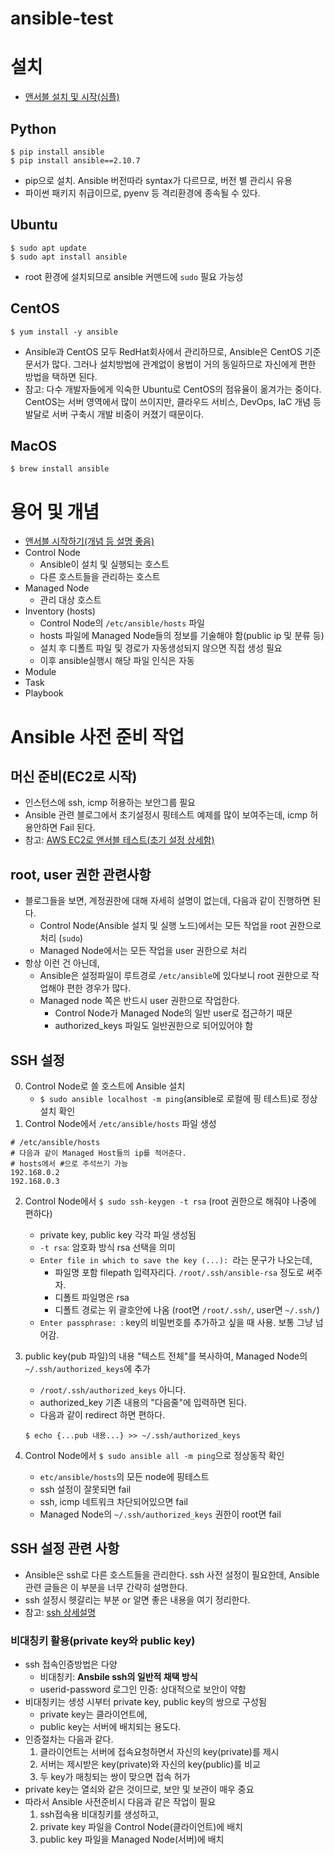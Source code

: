 # ansible-test

# 설치
- [앤서블 설치 및 시작(심플)](https://league-cat.tistory.com/376)

## Python
    $ pip install ansible
    $ pip install ansible==2.10.7
- pip으로 설치. Ansible 버전따라 syntax가 다르므로, 버전 별 관리시 유용
- 파이썬 패키지 취급이므로, pyenv 등 격리환경에 종속될 수 있다.

## Ubuntu
    $ sudo apt update
    $ sudo apt install ansible
- root 환경에 설치되므로 ansible 커맨드에 `sudo` 필요 가능성

## CentOS
    $ yum install -y ansible
- Ansible과 CentOS 모두 RedHat회사에서 관리하므로, Ansible은 CentOS 기준 문서가 많다. 그러나 설치방법에 관계없이 용법이 거의 동일하므로 자신에게 편한 방법을 택하면 된다.
- 참고: 다수 개발자들에게 익숙한 Ubuntu로 CentOS의 점유율이 옮겨가는 중이다. CentOS는 서버 영역에서 많이 쓰이지만, 클라우드 서비스, DevOps, IaC 개념 등 발달로 서버 구축시 개발 비중이 커졌기 때문이다.

## MacOS
    $ brew install ansible

# 용어 및 개념
- [앤서블 시작하기(개념 등 설명 좋음)](https://wikidocs.net/130113)
- Control Node
    - Ansible이 설치 및 실행되는 호스트
    - 다른 호스트들을 관리하는 호스트
- Managed Node
    - 관리 대상 호스트
- Inventory (hosts)
    - Control Node의 `/etc/ansible/hosts` 파일
    - hosts 파일에 Managed Node들의 정보를 기술해야 함(public ip 및 분류 등)
    - 설치 후 디폴트 파일 및 경로가 자동생성되지 않으면 직접 생성 필요
    - 이후 ansible실행시 해당 파일 인식은 자동
- Module
- Task
- Playbook

# Ansible 사전 준비 작업
## 머신 준비(EC2로 시작)
- 인스턴스에 ssh, icmp 허용하는 보안그룹 필요
- Ansible 관련 블로그에서 초기설정시 핑테스트 예제를 많이 보여주는데, icmp 허용안하면 Fail 된다.
- 참고: [AWS EC2로 앤서블 테스트(초기 설정 상세함)](https://jojoldu.tistory.com/432)

## root, user 권한 관련사항
- 블로그들을 보면, 계정권한에 대해 자세히 설명이 없는데, 다음과 같이 진행하면 된다.
    - Control Node(Ansible 설치 및 실행 노드)에서는 모든 작업을 root 권한으로 처리 (`sudo`)
    - Managed Node에서는 모든 작업을 user 권한으로 처리
- 항상 이런 건 아닌데,
    - Ansible은 설정파일이 루트경로 `/etc/ansible`에 있다보니 root 권한으로 작업해야 편한 경우가 많다.
    - Managed node 쪽은 반드시 user 권한으로 작업한다.
        - Control Node가 Managed Node의 일반 user로 접근하기 때문
        - authorized_keys 파일도 일반권한으로 되어있어야 함

## SSH 설정
0. Control Node로 쓸 호스트에 Ansible 설치
    - `$ sudo ansible localhost -m ping`(ansible로 로컬에 핑 테스트)로 정상설치 확인
1. Control Node에서 `/etc/ansible/hosts` 파일 생성
```
# /etc/ansible/hosts
# 다음과 같이 Managed Host들의 ip를 적어준다.
# hosts에서 #으로 주석쓰기 가능
192.168.0.2
192.168.0.3
```

2. Control Node에서 `$ sudo ssh-keygen -t rsa` (root 권한으로 해줘야 나중에 편하다)
    - private key, public key 각각 파일 생성됨
    - `-t rsa`: 암호화 방식 rsa 선택을 의미
    - `Enter file in which to save the key (...): `라는 문구가 나오는데,
        - 파일명 포함 filepath 입력자리다. `/root/.ssh/ansible-rsa` 정도로 써주자.
        - 디폴트 파일명은 rsa
        - 디폴트 경로는 위 괄호안에 나옴 (root면 `/root/.ssh/`, user면 `~/.ssh/`)
    - `Enter passphrase: `: key의 비밀번호를 추가하고 싶을 때 사용. 보통 그냥 넘어감.

3. public key(pub 파일)의 내용 "텍스트 전체"를 복사하여, Managed Node의 `~/.ssh/authorized_keys`에 추가
    - `/root/.ssh/authorized_keys` 아니다.
    - authorized_key 기존 내용의 "다음줄"에 입력하면 된다.
    - 다음과 같이 redirect 하면 편하다.
    ```
    $ echo {...pub 내용...} >> ~/.ssh/authorized_keys
    ```
4. Control Node에서 `$ sudo ansible all -m ping`으로 정상동작 확인
    - `etc/ansible/hosts`의 모든 node에 핑테스트
    - ssh 설정이 잘못되면 fail
    - ssh, icmp 네트워크 차단되어있으면 fail
    - Managed Node의 `~/.ssh/authorized_keys` 권한이 root면 fail


## SSH 설정 관련 사항
- Ansible은 ssh로 다른 호스트들을 관리한다. ssh 사전 설정이 필요한데, Ansible 관련 글들은 이 부분을 너무 간략히 설명한다.
- ssh 설정시 헷갈리는 부분 or 알면 좋은 내용을 여기 정리한다.
- 참고: [ssh 상세설명](https://danthetech.netlify.app/Backend/configure-ssh-key-based-authentication-on-a-linux-server)

### 비대칭키 활용(private key와 public key)
- ssh 접속인증방법은 다양
    - 비대칭키: **Ansbile ssh의 일반적 채택 방식**
    - userid-password 로그인 인증: 상대적으로 보안이 약함
- 비대칭키는 생성 시부터 private key, public key의 쌍으로 구성됨
    - private key는 클라이언트에,
    - public key는 서버에 배치되는 용도다.
- 인증절차는 다음과 같다.
    1. 클라이언트는 서버에 접속요청하면서 자신의 key(private)를 제시
    2. 서버는 제시받은 key(private)와 자신의 key(public)를 비교
    3. 두 key가 매칭되는 쌍이 맞으면 접속 허가
- private key는 열쇠와 같은 것이므로, 보안 및 보관이 매우 중요
- 따라서 Ansible 사전준비시 다음과 같은 작업이 필요
    1. ssh접속용 비대칭키를 생성하고,
    2. private key 파일을 Control Node(클라이언트)에 배치
    3. public key 파일을 Managed Node(서버)에 배치


